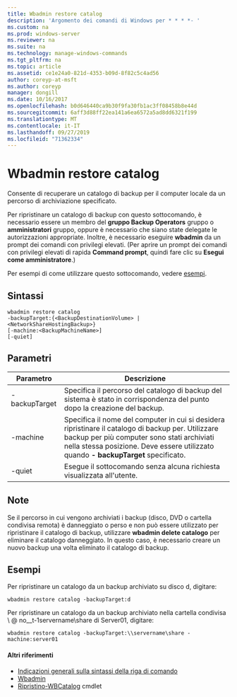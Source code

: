 ```yaml
---
title: Wbadmin restore catalog
description: 'Argomento dei comandi di Windows per * * * *- '
ms.custom: na
ms.prod: windows-server
ms.reviewer: na
ms.suite: na
ms.technology: manage-windows-commands
ms.tgt_pltfrm: na
ms.topic: article
ms.assetid: ce1e24a0-821d-4353-b09d-8f82c5c4ad56
author: coreyp-at-msft
ms.author: coreyp
manager: dongill
ms.date: 10/16/2017
ms.openlocfilehash: b0d646440ca9b30f9fa30fb1ac3ff08458b8e44d
ms.sourcegitcommit: 6aff3d88ff22ea141a6ea6572a5ad8dd6321f199
ms.translationtype: MT
ms.contentlocale: it-IT
ms.lasthandoff: 09/27/2019
ms.locfileid: "71362334"
---
```

# <a name="wbadmin-restore-catalog"></a>Wbadmin restore catalog



Consente di recuperare un catalogo di backup per il computer locale da un percorso di archiviazione specificato.

Per ripristinare un catalogo di backup con questo sottocomando, è necessario essere un membro del **gruppo Backup Operators** gruppo o **amministratori** gruppo, oppure è necessario che siano state delegate le autorizzazioni appropriate. Inoltre, è necessario eseguire **wbadmin** da un prompt dei comandi con privilegi elevati. (Per aprire un prompt dei comandi con privilegi elevati di rapida **Command prompt**, quindi fare clic su **Esegui come amministratore**.)

Per esempi di come utilizzare questo sottocomando, vedere [esempi](#BKMK_examples).

## <a name="syntax"></a>Sintassi

```
wbadmin restore catalog
-backupTarget:{<BackupDestinationVolume> | <NetworkShareHostingBackup>}
[-machine:<BackupMachineName>]
[-quiet]
```

## <a name="parameters"></a>Parametri

|Parametro|Descrizione|
|---------|-----------|
|-backupTarget|Specifica il percorso del catalogo di backup del sistema è stato in corrispondenza del punto dopo la creazione del backup.|
|-machine|Specifica il nome del computer in cui si desidera ripristinare il catalogo di backup per. Utilizzare backup per più computer sono stati archiviati nella stessa posizione. Deve essere utilizzato quando **- backupTarget** specificato.|
|-quiet|Esegue il sottocomando senza alcuna richiesta visualizzata all'utente.|

## <a name="remarks"></a>Note

Se il percorso in cui vengono archiviati i backup (disco, DVD o cartella condivisa remota) è danneggiato o perso e non può essere utilizzato per ripristinare il catalogo di backup, utilizzare **wbadmin delete catalogo** per eliminare il catalogo danneggiato. In questo caso, è necessario creare un nuovo backup una volta eliminato il catalogo di backup.

## <a name="BKMK_examples"></a>Esempi

Per ripristinare un catalogo da un backup archiviato su disco d, digitare:
```
wbadmin restore catalog -backupTarget:d
```
Per ripristinare un catalogo da un backup archiviato nella cartella condivisa \\ @ no__t-1servername\share di Server01, digitare:
```
wbadmin restore catalog -backupTarget:\\servername\share -machine:server01
```

#### <a name="additional-references"></a>Altri riferimenti

-   [Indicazioni generali sulla sintassi della riga di comando](command-line-syntax-key.md)
-   [Wbadmin](wbadmin.md)
-   [Ripristino-WBCatalog](https://technet.microsoft.com/library/jj902437.aspx) cmdlet